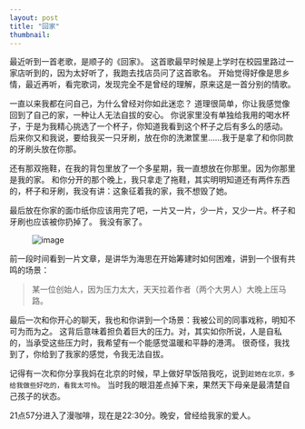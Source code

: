 ```yaml
---
layout: post
title: "回家"
thumbnail: 
---
```


最近听到一首老歌，是顺子的《回家》。
这首歌最早时候是上学时在校园里路过一家店听到的，因为太好听了，我跑去找店员问了这首歌名。
开始觉得好像是思乡情，最近再听，看完歌词，发现完全不是曾经的理解，原来这是一首分别的情歌。

一直以来我都在问自己，为什么曾经对你如此迷恋？
道理很简单，你让我感觉像回到了自己的家，一种让人无法自拔的安心。
你说家里没有单独给我用的喝水杯子，于是为我精心挑选了一个杯子，你知道我看到这个杯子之后有多么的感动。
后来你又和我说，要给我买一只牙刷，放在你的洗漱筐里……我于是拿了和你同款的牙刷头放在你那。

还有那双拖鞋，在我的背包里放了一个多星期，我一直想放在你那里。因为你那里是我的家。
和你分开的那个晚上，我只拿走了拖鞋，其实明明知道还有两件东西的，杯子和牙刷，我没有讲：这象征着我的家，我不想毁了她。

最后放在你家的面巾纸你应该用完了吧，一片又一片，少一片，又少一片。杯子和牙刷也应该被你扔掉了。
我没有家了。

<figure>
	<img src="{{ site.baseurl }}/upload/gun.jpeg" alt="image">
	<figcaption>
	</figcaption>
</figure>

前一段时间看到一片文章，是讲华为海思在开始筹建时如何困难，讲到一个很有共鸣的场景：

> 某一位创始人，因为压力太大，天天拉着作者（两个大男人）大晚上压马路。

最后一次和你开心的聊天，我也和你讲到一个场景：我被公司的同事戏称，明知不可为而为之。
这背后意味着担负着巨大的压力。对，其实如你所说，人是自私的，当承受这些压力时，我希望有一个能感觉温暖和平静的港湾。
很奇怪，我找到了，你给到了我家的感觉，令我无法自拔。

记得有一次和你分享我妈在北京的时候，早上做好早饭陪我吃，说到`趁她在北京，多给我做些好吃的，看我太可怜`。
当时我的眼泪差点掉下来，果然天下母亲是最清楚自己孩子的状态。

21点57分进入了漫咖啡，现在是22:30分。晚安，曾经给我家的爱人。





